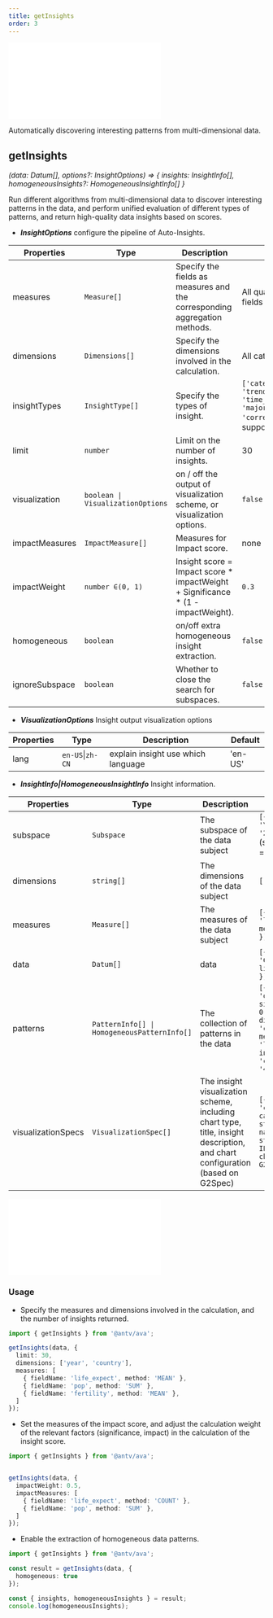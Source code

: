 ```yaml
---
title: getInsights
order: 3
---
```


<embed src='@/docs/common/style.md'></embed>


Automatically discovering interesting patterns from multi-dimensional data.

## **getInsights**

<i>(data: Datum[], options?: InsightOptions) => { insights: InsightInfo[], homogeneousInsights?: HomogeneousInsightInfo[] } </i>

Run different algorithms from multi-dimensional data to discover interesting patterns in the data, and perform unified evaluation of different types of patterns, and return high-quality data insights based on scores.

* ***InsightOptions*** configure the pipeline of Auto-Insights.

| Properties | Type | Description | Default|  
| ----| ---- | ---- | -----|
| measures | `Measure[]` | Specify the fields as measures and the corresponding aggregation methods. | All quantitative (numeric) fields |
| dimensions | `Dimensions[]` | Specify the dimensions involved in the calculation. | All categorical, time fields |
| insightTypes |  `InsightType[]` | Specify the types of insight. | `['category_outlier', 'trend', 'change_point', 'time_series_outlier', 'majority','low_variance', 'correlation']`(All supported types) |
| limit |  `number` | Limit on the number of insights. | 30 |
| visualization |  `boolean \| VisualizationOptions` | on / off the output of visualization scheme, or visualization options. | `false` |
| impactMeasures |  `ImpactMeasure[]` | Measures for Impact score. | none |
| impactWeight |  `number ∈(0, 1)` | Insight score = Impact score * impactWeight + Significance * (1 - impactWeight). | `0.3` |
| homogeneous |  `boolean` | on/off extra homogeneous insight extraction. | `false` |
| ignoreSubspace |  `boolean` | Whether to close the search for subspaces. | `false` |

* ***VisualizationOptions*** Insight output visualization options

| Properties | Type | Description | Default| 
| ----| ---- | ---- | -----|
| lang |  `en-US`\|`zh-CN` | explain insight use which language | 'en-US' |

* ***InsightInfo|HomogeneousInsightInfo*** Insight information.

| Properties | Type | Description | Example|  
| ----| ---- | ---- | -----|
| subspace | `Subspace` | The subspace of the data subject | `[{ dimension: 'Year', value: '2000' }]`(subspace: Year = 2000) |
| dimensions | `string[]` | The dimensions of the data subject | `['country']` |
| measures |  `Measure[]` | The measures of the data subject | `[{ field: 'life_expect', method: 'MEAN' }]` |
| data |  `Datum[]` | data | `[{ country: 'China', life_expect: 61 }]` |
| patterns |  `PatternInfo[] \| HomogeneousPatternInfo[]` | The collection of patterns in the data | `[{ type: 'outlier', significance: 0.98, dimension: 'country', measure: 'life_expect', index: 5, x: 'china', y: '43' }, ...]` |
| visualizationSpecs |  `VisualizationSpec[]` | The insight visualization scheme, including chart type, title, insight description, and chart configuration (based on G2Spec) | `[{ type: 'column_chart', caption: string, narrativeSpec: string[] \| IPhrase[][], chartSpec: G2Spec }]` |

<embed src='@/docs/common/phrase.en.md'></embed>
### Usage

* Specify the measures and dimensions involved in the calculation, and the number of insights returned.

```ts
import { getInsights } from '@antv/ava';

getInsights(data, {
  limit: 30,
  dimensions: ['year', 'country'],
  measures: [
    { fieldName: 'life_expect', method: 'MEAN' },
    { fieldName: 'pop', method: 'SUM' },
    { fieldName: 'fertility', method: 'MEAN' },
  ]
});
```

* Set the measures of the impact score, and adjust the calculation weight of the relevant factors (significance, impact) in the calculation of the insight score.

```ts
import { getInsights } from '@antv/ava';


getInsights(data, {
  impactWeight: 0.5,
  impactMeasures: [
    { fieldName: 'life_expect', method: 'COUNT' },
    { fieldName: 'pop', method: 'SUM' },
  ]
});
```

* Enable the extraction of homogeneous data patterns.

```ts
import { getInsights } from '@antv/ava';

const result = getInsights(data, {
  homogeneous: true
});

const { insights, homogeneousInsights } = result;
console.log(homogeneousInsights);

```
